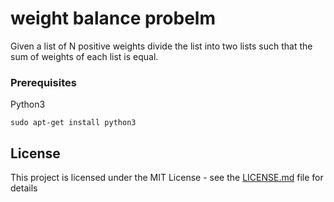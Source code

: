# weight balance probelm

Given a list of N positive weights divide the list into two lists such that the sum of weights of each list is equal.

### Prerequisites

Python3

```
sudo apt-get install python3
```

## License

This project is licensed under the MIT License - see the [LICENSE.md](LICENSE.md) file for details

